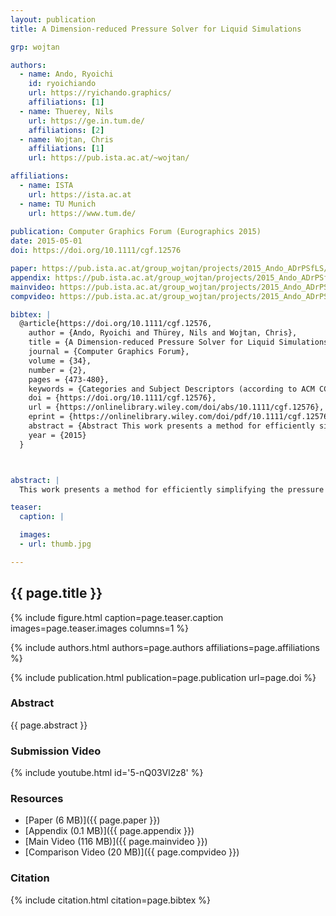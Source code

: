 ```yaml
---
layout: publication
title: A Dimension-reduced Pressure Solver for Liquid Simulations

grp: wojtan

authors:
  - name: Ando, Ryoichi
    id: ryoichiando
    url: https://ryichando.graphics/
    affiliations: [1]
  - name: Thuerey, Nils
    url: https://ge.in.tum.de/
    affiliations: [2]
  - name: Wojtan, Chris
    affiliations: [1]
    url: https://pub.ista.ac.at/~wojtan/

affiliations:
  - name: ISTA
    url: https://ista.ac.at
  - name: TU Munich
    url: https://www.tum.de/
  
publication: Computer Graphics Forum (Eurographics 2015)
date: 2015-05-01
doi: https://doi.org/10.1111/cgf.12576

paper: https://pub.ista.ac.at/group_wojtan/projects/2015_Ando_ADrPSfLS/download/coarsegrid.pdf
appendix: https://pub.ista.ac.at/group_wojtan/projects/2015_Ando_ADrPSfLS/download/techreport.pdf
mainvideo: https://pub.ista.ac.at/group_wojtan/projects/2015_Ando_ADrPSfLS/download/video.mp4
compvideo: https://pub.ista.ac.at/group_wojtan/projects/2015_Ando_ADrPSfLS/download/secondary_video.mp4

bibtex: |
  @article{https://doi.org/10.1111/cgf.12576,
    author = {Ando, Ryoichi and Thürey, Nils and Wojtan, Chris},
    title = {A Dimension-reduced Pressure Solver for Liquid Simulations},
    journal = {Computer Graphics Forum},
    volume = {34},
    number = {2},
    pages = {473-480},
    keywords = {Categories and Subject Descriptors (according to ACM CCS), I.3.7 Computer Graphics: Three-Dimensional Graphics and Realism—Animation},
    doi = {https://doi.org/10.1111/cgf.12576},
    url = {https://onlinelibrary.wiley.com/doi/abs/10.1111/cgf.12576},
    eprint = {https://onlinelibrary.wiley.com/doi/pdf/10.1111/cgf.12576},
    abstract = {Abstract This work presents a method for efficiently simplifying the pressure projection step in a liquid simulation. We first devise a straightforward dimension reduction technique that dramatically reduces the cost of solving the pressure projection. Next, we introduce a novel change of basis that satisfies free-surface boundary conditions exactly, regardless of the accuracy of the pressure solve. When combined, these ideas greatly reduce the computational complexity of the pressure solve without compromising free surface boundary conditions at the highest level of detail. Our techniques are easy to parallelize, and they effectively eliminate the computational bottleneck for large liquid simulations.},
    year = {2015}
  }



abstract: |
  This work presents a method for efficiently simplifying the pressure projection step in a liquid simulation. We first devise a straightforward dimension reduction technique that dramatically reduces the cost of solving the pressure projection. Next, we introduce a novel change of basis that satisfies free-surface boundary conditions exactly, regardless of the accuracy of the pressure solve. When combined, these ideas greatly reduce the computational complexity of the pressure solve without compromising free surface boundary conditions at the highest level of detail. Our techniques are easy to parallelize, and they effectively eliminate the computational bottleneck for large liquid simulations.

teaser:
  caption: |

  images:
  - url: thumb.jpg

---
```


## {{ page.title }}

{% include figure.html caption=page.teaser.caption images=page.teaser.images columns=1 %}

{% include authors.html authors=page.authors affiliations=page.affiliations %}

{% include publication.html publication=page.publication url=page.doi %}

### Abstract

{{ page.abstract }}

### Submission Video

{% include youtube.html id='5-nQ03Vl2z8' %}

### Resources

* [Paper (6 MB)]({{ page.paper }})
* [Appendix (0.1 MB)]({{ page.appendix }})
* [Main Video (116 MB)]({{ page.mainvideo }})
* [Comparison Video (20 MB)]({{ page.compvideo }})

### Citation

{% include citation.html citation=page.bibtex %}
